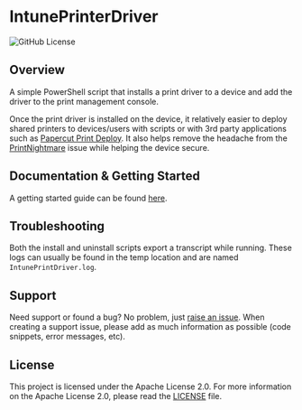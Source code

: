 # IntunePrinterDriver
![GitHub License](https://img.shields.io/github/license/dyanmccrimmon/IntunePrinterDriver)


## Overview
A simple PowerShell script that installs a print driver to a device and add the driver to the print management console.

Once the print driver is installed on the device, it relatively easier to deploy shared printers to devices/users with scripts or with 3rd party applications such as [Papercut Print Deploy](https://www.papercut.com/products/do-more/print-deploy/). It also helps remove the headache from the [PrintNightmare](https://en.wikipedia.org/wiki/PrintNightmare) issue while helping the device secure.

## Documentation & Getting Started
A getting started guide can be found [here](/Docs/Getting%20Started.md).

## Troubleshooting
Both the install and uninstall scripts export a transcript while running. These logs can usually be found in the temp location and are named `IntunePrintDriver.log`.

## Support
Need support or found a bug? No problem, just [raise an issue](https://github.com/dylanmccrimmon/IntunePrinterDriver/issues). When creating a support issue, please add as much information as possible (code snippets, error messages, etc).

## License
This project is licensed under the Apache License 2.0. For more information on the Apache License 2.0, please read the [LICENSE](LICENSE) file.